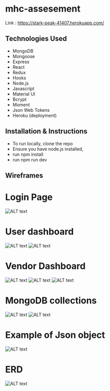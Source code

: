# mhc-assesement
Link : https://stark-peak-41407.herokuapp.com/
## Technologies Used
- MongoDB
- Mongoose
- Express
- React 
- Redux
- Hooks
- Node.js
- Javascript
- Material UI
- Bcrypt
- Moment 
- Json Web Tokens
- Heroku (deployment)


## Installation & Instructions
- To run locally, clone the repo 
- Ensure you have node.js installed, 
- run npm install
- run npm run dev

## Wireframes
# Login Page
![ALT text](images/loginpage.png)

# User dashboard
![ALT text](images/user_dashboard.png)
![ALT text](images/user_add_event.png)

# Vendor Dashboard
![ALT text](images/Vendor_Dashboard.png)
![ALT text](images/vendor_modal.png)
![ALT text](images/vendor_dateselect.png)

# MongoDB collections
![ALT text](images/events_mongodb.png)
![ALT text](images/users_mongodb.png)

# Example of Json object
![ALT text](images/jsonexample.png)

# ERD
![ALT text](images/ERD.png)


